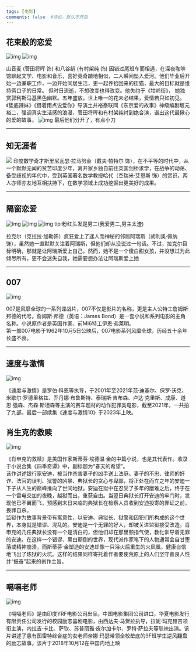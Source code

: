 ```yaml
---
tags: [电影]
comments: false  #评论，默认不开启
---
```


## 花束般的恋爱

![img](https://cn.mcecy.com/image/20230629/2586c5e93fdb4633110635dfbbb76296.jpg)
![img](https://cn.mcecy.com/image/20230629/4a6c5a4a4570bec43359c3d6d4ac9cd8.jpg)  

山音麦 (菅田将晖 饰) 和八谷绢 (有村架纯 饰) 因错过尾班车而相遇，在深夜咖啡馆聊起文学、电影和音乐，喜好竟奇蹟地相似，二人瞬间坠入爱河。他们毕业后开始一边兼职工作，一边开始同居生活，更一起养拾回来的街猫，最大的目标就是维持俩口子的日常。 但时日流逝，不想改变也得改变。他失约于《牯岭街》， 她独赏郭利斯马基黑色幽默。五年盛放，世上唯一的花未必结果，爱情若只如初见。《垫底辣妹》《借着雨点说爱你》导演土井裕泰联同《东京爱的故事》神级编剧坂元裕二，强调真实生活感的浪漫，菅田将晖和有村架纯衬到绝合演，谱出这代最揪心的爱的故事。
![img](https://cn.mcecy.com/image/20230629/1375b788862bde47fdb624b59887ea74.png)
最后他们分开了，有点小刀

***

## 知无涯者   

![](https://cn.mcecy.com/image/20230924/bdba37e62fba10194303fdfeed1055fe.jpg)
印度数学奇才斯里尼瓦瑟·拉马努金（戴夫·帕特尔 饰），在不平等的时代中，从一个默默无闻的贫苦印度少年，离开家乡独自前往英国剑桥求学，在战争的动荡、备受歧视的年代中，受到英国著名数学教授哈代（杰瑞米·艾恩斯 饰）的赏识，两人亦师亦友地互相扶持下，在数学领域上成功挖掘出更美好的成果。

***

## 隔窗恋爱
![img](https://cn.mcecy.com/image/20230716/b8952a4f7f045a5ac5c1b8931f284ae1.png)
![img](https://cn.mcecy.com/image/20230823/570f920eed17fcbf79539f34eab38cec.png)
![img](https://cn.mcecy.com/image/20230823/979782f6b81bd108809b2cd018da9d7f.jpg)
tip:粉红头发是男二(我爱男二,男主太渣)  

拉克尔（克拉拉·加勒饰）疯狂爱上了迷人而神秘的邻居阿瑞斯（胡利奥·佩纳饰），虽然她一直默默关注着阿瑞斯，但他们却从没说过一句话。不过，拉克尔目标明确，那就是让阿瑞斯爱上自己。然而，她不是一个傻白甜女孩，并没想过为此倾尽所有，更不会迷失自我，她需要想办法让阿瑞斯爱上她


***
## 007
![img](https://cn.mcecy.com/image/20230108/3e5d025d0e92c5fa02f4ef7a3aff1b7e.jpeg) 
 
007是风靡全球的一系列谍战片，007不仅是影片的名称，更是主人公特工詹姆斯·邦德的代号。詹姆斯·邦德（英语：James Bond）是一套小说和系列电影的主角名称。小说原作者是英国作家、前MI6特工伊恩·弗莱明。  
第一部007电影于1962年10月5日公映后，007电影系列风靡全球，历经五十余年长盛不衰。
***

## 速度与激情
![img](https://cn.mcecy.com/image/20230108/b850dd6bc89f3df514ff4e4615be3b83.jpeg)    

《速度与激情》是罗伯·科恩等执导，于2001年至2021年范·迪塞尔、保罗·沃克、米歇尔·罗德里格兹、乔丹娜·布鲁斯特、泰瑞斯·吉布森、卢达·克里斯、成康、道恩·强森、杰森·斯坦森等主演的赛车题材的动作犯罪类电影，截至2021年，一共拍了九部。最后一部续集《速度与激情10》于2023年上映。

## 肖生克的救赎
![img](https://cn.mcecy.com/image/20230108/30ad0f49e26db1001c0ef89b99b8e302.jpg)  

《肖申克的救赎》是美国作家斯蒂芬·埃德温·金的中篇小说，也是其代表作。收录于小说合集《四季奇谭》中，副标题为“春天的希望”。   
该作讲述银行家安迪，被当作杀害妻子的凶手送上法庭。妻子的不忠、律师的奸诈、法官的误判、狱警的凶暴、典狱长的贪心与卑鄙，将正处在而立之年的安迪一下子从人生的巅峰推向了世间地狱。安迪在狱中在忍受了多年的磨难之后，终于在一个雷电交加的夜晚，越狱而出，重获自由。当翌日典狱长打开安迪的牢门时，发现他已不翼而飞，预感到末日来临的典狱长在检察人员收到安迪投寄的罪证之前，畏罪自杀。  
监狱作为故事背景带有寓意性，以安迪、典狱长、狱警和囚犯们所构成的这个世界，本身就是错谬、混乱的。安迪是一个无罪的好人，却被关进监狱接受改造。肖申克的几任典狱长没有一个是清白的，但他们却在那里颐指气使，教化训导着无罪的安迪。在这样一个错谬、黑白颠倒的世界，现代派作家笔下的人物通常会自甘堕落或精神崩溃，而斯蒂芬·金塑造的安迪却像一只浴火后重生的火凤凰，健康自信地飞出了炼狱的火坑。这样的结果同样寄托着作者要使荒原上的人们坚守善良人性并“振奋”起来的创作主旨。 
***
## 嗝嗝老师
![img](https://cn.mcecy.com/image/20230108/785cf70ab7d272335a36c97e034b2d2d.jpeg)    

《嗝嗝老师》是由印度YRF电影公司出品，中国电影集团公司进口，华夏电影发行有限责任公司发行的校园励志喜剧电影，由西达夫·马贺拉执导，拉妮·玛克赫吉领衔主演，内拉吉·卡比、萨钦、苏普丽雅·皮尔加卡尔、罗特·萨拉夫等联袂出演。该片讲述了患有图雷特综合症的女老师奈娜·玛瑟带领全校垫底的9F班学生逆风翻盘的励志故事。该片于2018年10月12在中国内地上映

<!-- 《赎罪》
《绿皮书》
《死亡诗社》
《放牛班的春天》
《海上钢琴师》
《这个杀手不太冷》
《海边的曼彻斯特》
《钢琴家》
《头号玩家》
《买家俱乐部》
《小丑》
《破碎人生》
《咖喱辣椒》
《当幸福来敲门》
《我不是药神》
《楚门的世界》
《低俗小说》
《百变星君》
《闻香识女人》
《肖申克的救赎》
《阿甘正传》
《星际穿越》
《流浪地球》
《信条》
《心灵捕手》
《触不可及》
《霸王别姬》
《白日梦想家》
《爆裂鼓手》
《洛奇》
《黑天鹅》
《超脱》
《教父》
《怦然心动》
《爱情与灵药》
《大智若愚》
《爱你，罗茜》
《小妇人》
《傲慢与偏见》
《喜剧之王》
《爱乐之城》
《爱你，罗茜》
《魂断蓝桥》
《泰坦尼克号》
《超凡蜘蛛侠2》
《隐入尘烟》 -->
